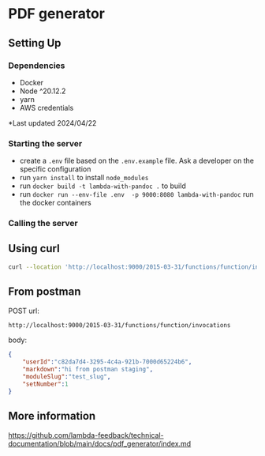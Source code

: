 # PDF generator

## Setting Up

### Dependencies

- Docker
- Node ^20.12.2
- yarn
- AWS credentials

\*Last updated 2024/04/22

### Starting the server

- create a `.env` file based on the `.env.example` file. Ask a developer on the specific configuration
- run `yarn install` to install `node_modules`
- run `docker build -t lambda-with-pandoc .` to build 
- run `docker run --env-file .env  -p 9000:8080 lambda-with-pandoc` run the docker containers

### Calling the server

## Using curl

```bash
curl --location 'http://localhost:9000/2015-03-31/functions/function/invocations' --header 'Content-Type: application/json' --data '{ "userId":"c82da7d4-3295-4c4a-921b-7000d65224b6", "markdown":"hi from local", "moduleSlug":"test_slug",  "setNumber":1}'
```

## From postman

POST url:
```bash
http://localhost:9000/2015-03-31/functions/function/invocations
```

body:
```json
{
    "userId":"c82da7d4-3295-4c4a-921b-7000d65224b6",
    "markdown":"hi from postman staging",
    "moduleSlug":"test_slug", 
    "setNumber":1
}
```


## More information

https://github.com/lambda-feedback/technical-documentation/blob/main/docs/pdf_generator/index.md